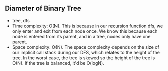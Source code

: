 ## Diameter of Binary Tree

* tree, dfs
* Time complexity: O(N). This is because in our recursion function dfs, we only enter and exit from each node once. We know this because each node is entered from its parent, and in a tree, nodes only have one parent.
* Space complexity: O(N). The space complexity depends on the size of our implicit call stack during our DFS, which relates to the height of the tree. In the worst case, the tree is skewed so the height of the tree is O(N). If the tree is balanced, it'd be O(logN).